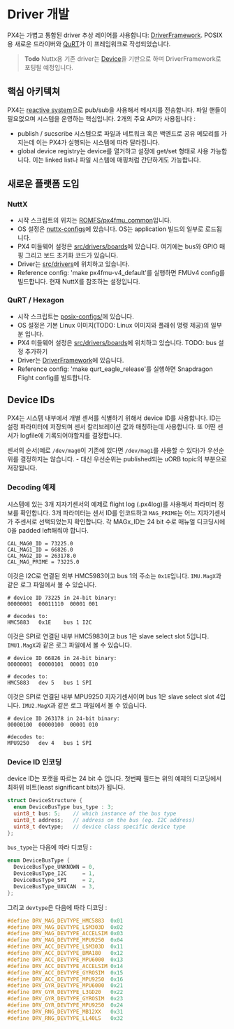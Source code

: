 # Driver 개발

PX4는 가볍고 통합된 driver 추상 레이어를 사용합니다:
[DriverFramework](https://github.com/px4/DriverFramework). POSIX용 새로운 드라이버와 [QuRT](https://en.wikipedia.org/wiki/Qualcomm_Hexagon)가 이 프레임워크로 작성되었습니다.



> **Todo** Nuttx용 기존 driver는 [Device](https://github.com/PX4/Firmware/tree/master/src/drivers/device)을 기반으로 하며 DriverFramework로 포팅될 예정입니다.


## 핵심 아키텍쳐

PX4는 [reactive system](concept-architecture.md)으로 pub/sub을 사용해서 메시지를 전송합니다. 파일 핸들이 필요없으며 시스템을 운영하는 핵심입니다. 2개의 주요 API가 사용됩니다 :

  * publish / sucscribe 시스템으로 파일과 네트워크 혹은 백엔드로 공유 메모리를 가지는데 이는 PX4가 실행되는 시스템에 따라 달라집니다.
  * global device registry는 device를 열거하고 설정에 get/set 형태로 사용 가능합니다. 이는 linked list나 파일 시스템에 매핑처럼 간단하게도 가능합니다.

## 새로운 플랫폼 도입

### NuttX

  * 시작 스크립트의 위치는 [ROMFS/px4fmu_common](https://github.com/PX4/Firmware/tree/master/ROMFS/px4fmu_common)입니다.
  * OS 설정은 [nuttx-configs](https://github.com/PX4/Firmware/tree/master/nuttx-configs)에 있습니다. OS는 application 빌드의 일부로 로드됩니다.
  * PX4 미들웨어 설정은 [src/drivers/boards](https://github.com/PX4/Firmware/tree/master/src/drivers/boards)에 있습니다. 여기에는 bus와 GPIO 매핑 그리고 보드 초기화 코드가 있습니다.
  * Driver는 [src/drivers](https://github.com/PX4/Firmware/tree/master/src/drivers)에 위치하고 있습니다.
  * Reference config: 'make px4fmu-v4_default'를 실행하면 FMUv4 config를 빌드합니다. 현재 NuttX를 참조하는 설정입니다.

### QuRT / Hexagon

  * 시작 스크립트는 [posix-configs/](https://github.com/PX4/Firmware/tree/master/posix-configs)에 있습니다.
  * OS 설정은 기본 Linux 이미지(TODO: Linux 이미지와 플래쉬 명령 제공)의 일부분 입니다.
  * PX4 미들웨어 설정은 [src/drivers/boards](https://github.com/PX4/Firmware/tree/master/src/drivers/boards)에 위치하고 있습니다. TODO: bus 설정 추가하기
  * Driver는 [DriverFramework](https://github.com/px4/DriverFramework)에 있습니다.
  * Reference config: 'make qurt_eagle_release'를 실행하면 Snapdragon Flight config를 빌드합니다.

## Device IDs

PX4는 시스템 내부에서 개별 센서를 식별하기 위해서 device ID를 사용합니다. ID는 설정 파라미터에 저장되며 센서 칼리브레이션 값과 매칭하는데 사용합니다. 또 어떤 센서가 logfile에 기록되어야할지를 결정합니다.

센서의 순서(예로 `/dev/mag0`이 기존에 있다면 `/dev/mag1`를 사용할 수 있다)가 우선순위를 결정하지는 않습니다. - 대신 우선순위는 published되는 uORB topic의 부분으로 저장됩니다.

### Decoding 예제


시스템에 있는 3개 지자기센서의 예제로 flight log (.px4log)를 사용해서 파라미터 정보를 확인합니다. 3개 파라미터는 센서 ID를 인코드하고 `MAG_PRIME`는 어느 지자기센서가 주센서로 선택되었는지 확인합니다. 각 MAGx_ID는 24 bit 수로 매뉴얼 디코딩시에 0을 padded left해줘야 합니다.


```
CAL_MAG0_ID = 73225.0
CAL_MAG1_ID = 66826.0
CAL_MAG2_ID = 263178.0
CAL_MAG_PRIME = 73225.0
```

이것은 I2C로 연결된 외부 HMC5983이고 bus 1의 주소는 `0x1E`입니다. `IMU.MagX`과 같은 로그 파일에서 볼 수 있습니다.

```
# device ID 73225 in 24-bit binary:
00000001  00011110  00001 001

# decodes to:
HMC5883   0x1E    bus 1 I2C
```

이것은 SPI로 연결된 내부 HMC5983이고 bus 1은 slave select slot 5입니다. `IMU1.MagX`과 같은 로그 파일에서 볼 수 있습니다.

```
# device ID 66826 in 24-bit binary:
00000001  00000101  00001 010

# decodes to:
HMC5883   dev 5   bus 1 SPI
```

이것은 SPI로 연결된 내부  MPU9250 지자기센서이며 bus 1은 slave select slot 4입니다. `IMU2.MagX`과 같은 로그 파일에서 볼 수 있습니다.

```
# device ID 263178 in 24-bit binary:
00000100  00000100  00001 010

#decodes to:
MPU9250   dev 4   bus 1 SPI
```

### Device ID 인코딩

device ID는 포캣을 따르는 24 bit 수 입니다. 첫번째 필드는 위의 예제의 디코딩에서 최하위 비트(least significant bits)가 됩니다.

```C
struct DeviceStructure {
  enum DeviceBusType bus_type : 3;
  uint8_t bus: 5;    // which instance of the bus type
  uint8_t address;   // address on the bus (eg. I2C address)
  uint8_t devtype;   // device class specific device type
};
```
`bus_type`는 다음에 따라 디코딩 :

```C
enum DeviceBusType {
  DeviceBusType_UNKNOWN = 0,
  DeviceBusType_I2C     = 1,
  DeviceBusType_SPI     = 2,
  DeviceBusType_UAVCAN  = 3,
};
```

그리고 `devtype`은 다음에 따라 디코딩 :

```C
#define DRV_MAG_DEVTYPE_HMC5883  0x01
#define DRV_MAG_DEVTYPE_LSM303D  0x02
#define DRV_MAG_DEVTYPE_ACCELSIM 0x03
#define DRV_MAG_DEVTYPE_MPU9250  0x04
#define DRV_ACC_DEVTYPE_LSM303D  0x11
#define DRV_ACC_DEVTYPE_BMA180   0x12
#define DRV_ACC_DEVTYPE_MPU6000  0x13
#define DRV_ACC_DEVTYPE_ACCELSIM 0x14
#define DRV_ACC_DEVTYPE_GYROSIM  0x15
#define DRV_ACC_DEVTYPE_MPU9250  0x16
#define DRV_GYR_DEVTYPE_MPU6000  0x21
#define DRV_GYR_DEVTYPE_L3GD20   0x22
#define DRV_GYR_DEVTYPE_GYROSIM  0x23
#define DRV_GYR_DEVTYPE_MPU9250  0x24
#define DRV_RNG_DEVTYPE_MB12XX   0x31
#define DRV_RNG_DEVTYPE_LL40LS   0x32
```
